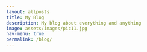 ```yaml
---
layout: allposts
title: My Blog
description: My blog about everything and anything
image: assets/images/pic11.jpg
nav-menu: true
permalink: /blog/
---
```

